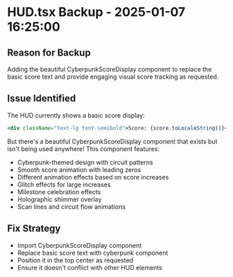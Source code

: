 # HUD.tsx Backup - 2025-01-07 16:25:00

## Reason for Backup
Adding the beautiful CyberpunkScoreDisplay component to replace the basic score text and provide engaging visual score tracking as requested.

## Issue Identified
The HUD currently shows a basic score display:
```jsx
<div className="text-lg font-semibold">Score: {score.toLocaleString()}</div>
```

But there's a beautiful CyberpunkScoreDisplay component that exists but isn't being used anywhere! This component features:
- Cyberpunk-themed design with circuit patterns
- Smooth score animation with leading zeros
- Different animation effects based on score increases
- Glitch effects for large increases
- Milestone celebration effects
- Holographic shimmer overlay
- Scan lines and circuit flow animations

## Fix Strategy
- Import CyberpunkScoreDisplay component
- Replace basic score text with cyberpunk component
- Position it in the top center as requested
- Ensure it doesn't conflict with other HUD elements 